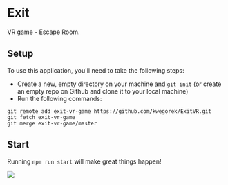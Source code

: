 # Exit

VR game - Escape Room. 

## Setup
To use this application, you'll need to take the following steps:

* Create a new, empty directory on your machine and `git init` (or create an empty repo on
  Github and clone it to your local machine)
* Run the following commands:

```
git remote add exit-vr-game https://github.com/kwegorek/ExitVR.git
git fetch exit-vr-game
git merge exit-vr-game/master
```

## Start
Running `npm run start` will make great things happen!


![](trimmed_demo.gif)
